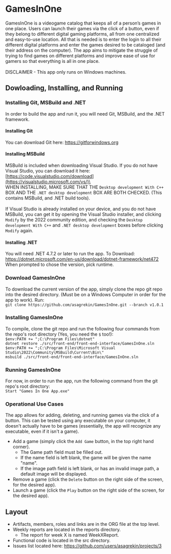 # GamesInOne
GamesInOne is a videogame catalog that keeps all of a person’s games in one place. Users can launch their games via the click of a button, even if they belong to different digital gaming platforms, all from one centralized and easy-to-use location. All that is needed is to enter the login to all their different digital platforms and enter the games desired to be cataloged (and their address on the computer). The app aims to mitigate the struggle of trying to find games on different platforms and improve ease of use for gamers so that everything is all in one place.\
\
DISCLAIMER - This app only runs on Windows machines.
## Dowloading, Installing, and Running
### Installing Git, MSBuild and .NET
In order to build the app and run it, you will need Git, MSBuild, and the .NET framework.
#### Installing Git
You can download Git here: https://gitforwindows.org
#### Installing MSBuild
MSBuild is included when downloading Visual Studio. If you do not have Visual Studio, you can download it here: [https://code.visualstudio.com/download](https://visualstudio.microsoft.com/vs/)\
\
WHEN INSTALLING, MAKE SURE THAT THE `Desktop development With C++` BOX AND THE `.NET desktop development` BOX ARE BOTH CHECKED. (This contains MSBuild, and .NET build tools).\
\
If Visual Studio is already installed on your device, and you do not have MSBuild, you can get it by opening the Visual Studio installer, and clicking `Modify` by the 2022 community edition, and checking the `Desktop development With C++` and `.NET desktop development` boxes before clicking `Modify` again.
#### Installing .NET
You will need .NET 4.7.2 or later to run the app. To Download: https://dotnet.microsoft.com/en-us/download/dotnet-framework/net472 \
When prompted to chose the version, pick runtime.
### Download GamesInOne
To download the current version of the app, simply clone the repo git repo into the desired directory. (Must be on a Windows Computer in order for the app to work). Run:\
`git clone https://github.com/asagrekin/GamesInOne.git --branch v1.0.1`
### Installing GamesInOne
To compile, clone the git repo and run the following four commands from the repo's root directory (Yes, you need the `$` too!):\
`$env:PATH += ";C:\Program Files\dotnet"`\
`dotnet restore ./src/front-end/front-end-interface/GamesInOne.sln`\
`$env:PATH += ";C:\Program Files\Microsoft Visual Studio\2022\Community\MSBuild\Current\Bin\"`\
`msbuild ./src/front-end/front-end-interface/GamesInOne.sln`
### Running GamesInOne
For now, in order to run the app, run the following command from the git repo's root directory:\
`Start "Games In One App.exe"`
### Operational Use Cases
The app allows for adding, deleting, and running games via the click of a button. This can be tested using any executable on your computer, it doesn't actually have to be games (essentially, the app will recognize any executable, even if it isn't a game).
- Add a game (simply click the `Add Game` button, in the top right hand corner).
  - The Game path field must be filled out.
  - If the name field is left blank, the game will be given the name "name".
  - If the image path field is left blank, or has an invalid image path, a default image will be displayed.
- Remove a game (click the `Delete` button on the right side of the screen, for the desired app).
- Launch a game (click the `Play` button on the right side of the screen, for the desired app).
## Layout
- Artifacts, members, roles and links are in the ORG file at the top level.
- Weekly reports are located in the reports directory.
  - The report for week X is named WeekXReport.
- Functional code is located in the src directory.
- Issues list located here: https://github.com/users/asagrekin/projects/3
